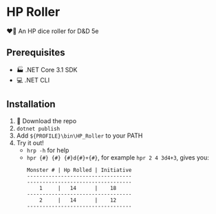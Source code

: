 # HP Roller

:heart::game_die: An  HP dice roller for D&D 5e

## Prerequisites
- :factory: .NET Core 3.1 SDK
- :computer: .NET CLI

## Installation
1. :arrow_down_small: Download the repo
1. `dotnet publish`
1. Add `${PROFILE}\bin\HP_Roller` to your PATH
1. Try it out!
    - `hrp -h` for help
    - `hpr {#} {#} {#}d{#}+{#}`, for example `hpr 2 4 3d4+3`, gives you:
        ```
        Monster # | Hp Rolled | Initiative
        ----------------------------------
        ----------------------------------
            1     |   14      |    18
        ----------------------------------
            2     |   14      |    12
        ----------------------------------
        ```